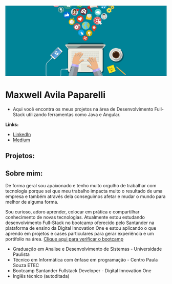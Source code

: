 <p align="center">
  <img src="dev2.png" >
</p>

# Maxwell Avila Paparelli


* Aqui você encontra os meus projetos na área de Desenvolvimento Full-Stack utilizando ferramentas como Java e Angular.

**Links:**
* [LinkedIn](https://www.linkedin.com/in/maxwell-avila-paparelli-69201b135)
* [Medium](https://maxwellpaparelli.medium.com/)


## Projetos:

## Sobre mim:
De forma geral sou apaixonado e tenho muito orgulho de trabalhar com tecnologia porque sei que meu trabalho impacta muito o resultado de uma empresa e também através dela conseguimos afetar e mudar o mundo para melhor de alguma forma.

Sou curioso, adoro aprender, colocar em prática e compartilhar conhecimento de novas tecnologias. Atualmente estou estudando desenvolvimento Full-Stack no bootcamp oferecido pelo Santander na plataforma de ensino da Digital Innovation One e estou aplicando o que aprendo em projetos e cases particulares para gerar experiência e um portifolio na área.
[Clique aqui para verificar o bootcamp](https://digitalinnovation.one/santander-bootcamp)

*  Graduação em Analise e Desenvolvimento de Sistemas - Universidade Paulista
*  Técnico em Informática com ênfase em programação - Centro Paula Souza ETEC
*  Bootcamp Santander Fullstack Developer - Digital Innovation One
*  Inglês técnico (autoditada)
